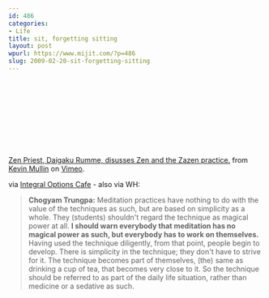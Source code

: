 ```yaml
---
id: 486
categories:
- Life
title: sit, forgetting sitting
layout: post
wpurl: https://www.mijit.com/?p=486
slug: 2009-02-20-sit-forgetting-sitting
---
```

<object><param name="allowfullscreen" value="true" /><param name="allowscriptaccess" value="always" /><param name="movie" value="https://vimeo.com/moogaloop.swf?clip_id=2106357&amp;server=vimeo.com&amp;show_title=1&amp;show_byline=1&amp;show_portrait=1&amp;color=FF7700&amp;fullscreen=1" /><embed src="https://vimeo.com/moogaloop.swf?clip_id=2106357&amp;server=vimeo.com&amp;show_title=1&amp;show_byline=1&amp;show_portrait=1&amp;color=FF7700&amp;fullscreen=1" type="application/x-shockwave-flash" allowfullscreen="true" allowscriptaccess="always" width="575"></embed></object><br /><a href="https://vimeo.com/2106357">Zen Priest, Daigaku Rumme, disusses Zen and the Zazen practice.</a> from <a href="https://vimeo.com/user398936">Kevin Mullin</a> on <a href="https://vimeo.com">Vimeo</a>.

via <a href="https://integral-options.blogspot.com/2008/12/zen-priest-daigaku-rumme-discusses-zen.html">Integral Options Cafe</a> - also via WH:

<blockquote><strong>Chogyam Trungpa:</strong> Meditation practices have nothing to do with the value of the techniques as such, but are based on simplicity as a whole. They (students) shouldn't regard the technique as magical power at all. <strong>I should warn everybody that meditation has no magical power as such, but everybody has to work on themselves.</strong> Having used the technique diligently, from that point, people begin to develop. There is simplicity in the technique; they don't have to strive for it. The technique becomes part of themselves, (the) same as drinking a cup of tea, that becomes very close to it. So the technique should be referred to as part of the daily life situation, rather than medicine or a sedative as such.</blockquote>
